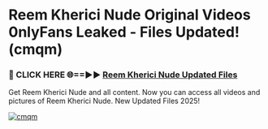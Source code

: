 # Reem Kherici Nude Original Videos 0nlyFans Leaked - Files Updated! (cmqm)

<h3>🔴 CLICK HERE 🌐==►► <a href="https://tinyurl.com/y5r63du9" rel="nofollow">Reem Kherici Nude Updated Files</a></h3>

Get Reem Kherici Nude and all content. Now you can access all videos and pictures of Reem Kherici Nude. New Updated Files 2025!

[![cmqm](https://i.imgur.com/UVo9nyh.gif)](https://tinyurl.com/y5r63du9)
